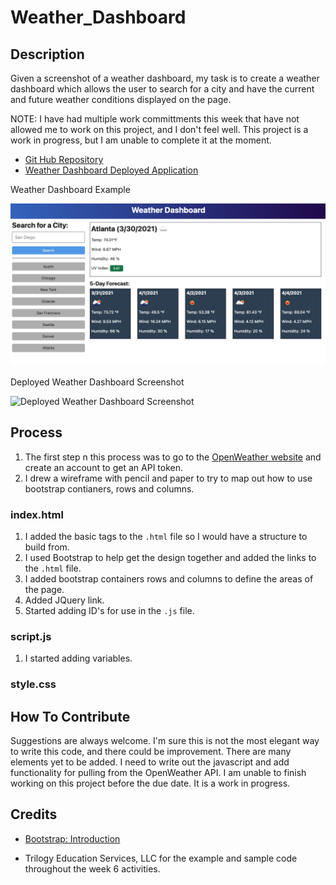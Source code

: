 # Weather_Dashboard

## Description

Given a screenshot of a weather dashboard, my task is to create a weather dashboard which allows the user to search for a city and have the current and future weather conditions displayed on the page.

NOTE: I have had multiple work committments this week that have not allowed me to work on this project, and I don't feel well. This project is a work in progress, but I am unable to complete it at the moment. 

- [Git Hub Repository](https://github.com/areitan/Weather_Dashboard)
- [Weather Dashboard Deployed Application](https://areitan.github.io/Weather_Dashboard/)

Weather Dashboard Example

![Weather Dashboard Example](./assets/images/06-server-side-apis-homework-demo.png)

Deployed Weather Dashboard Screenshot

![Deployed Weather Dashboard Screenshot](./assets/images/********.png)


## Process

1. The first step n this process was to go to the [OpenWeather website](https://openweathermap.org/) and create an account to get an API token.
2. I drew a wireframe with pencil and paper to try to map out how to use bootstrap contianers, rows and columns.

### index.html

1. I added the basic tags to the ```.html``` file so I would have a structure to build from.
2. I used Bootstrap to help get the design together and added the links to the ```.html``` file.
3. I added bootstrap containers rows and columns to define the areas of the page. 
4. Added JQuery link.
5. Started adding ID's for use in the ```.js``` file.


### script.js

1. I started adding variables.


### style.css



## How To Contribute

Suggestions are always welcome. I'm sure this is not the most elegant way to write this code, and there could be improvement. There are many elements yet to be added. I need to write out the javascript and add functionality for pulling from the OpenWeather API. I am unable to finish working on this project before the due date. It is a work in progress. 

## Credits
- [Bootstrap: Introduction](https://getbootstrap.com/docs/5.1/getting-started/introduction/)

- Trilogy Education Services, LLC for the example and sample code throughout the week 6 activities.